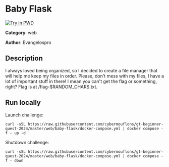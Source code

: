 # Baby Flask

[![Try in PWD](https://raw.githubusercontent.com/play-with-docker/stacks/master/assets/images/button.png)](https://labs.play-with-docker.com/?stack=https://raw.githubusercontent.com/cybermouflons/gt-beginner-quest-2024/master/web/baby-flask/docker-compose.yml)


**Category**: web

**Author**: Evangelospro

## Description

I always loved being organized, so I decided to create a file manager that will help me keep my files in order. Please, don't mess with my files, I have a lot of important stuff in there! I mean you can't get the flag or something, right? Flag is at /flag-$RANDOM_CHARS.txt.



## Run locally

Launch challenge:
```
curl -sSL https://raw.githubusercontent.com/cybermouflons/gt-beginner-quest-2024/master/web/baby-flask/docker-compose.yml | docker compose -f - up -d
```

Shutdown challenge:
```
curl -sSL https://raw.githubusercontent.com/cybermouflons/gt-beginner-quest-2024/master/web/baby-flask/docker-compose.yml | docker compose -f - down
```

